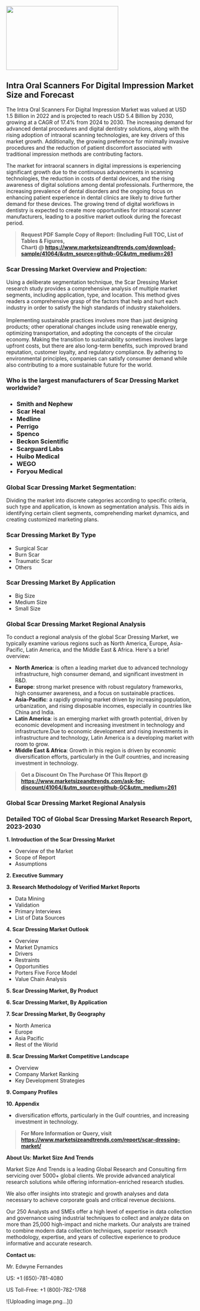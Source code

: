 <p><img class="alignnone size-medium wp-image-20088" src="https://ffe5etoiles.com/wp-content/uploads/2024/12/MST1-300x171.png" alt="" width="300" height="171" /></p><h2>Intra Oral Scanners For Digital Impression Market Size and Forecast</h2><p>The Intra Oral Scanners For Digital Impression Market was valued at USD 1.5 Billion in 2022 and is projected to reach USD 5.4 Billion by 2030, growing at a CAGR of 17.4% from 2024 to 2030. The increasing demand for advanced dental procedures and digital dentistry solutions, along with the rising adoption of intraoral scanning technologies, are key drivers of this market growth. Additionally, the growing preference for minimally invasive procedures and the reduction of patient discomfort associated with traditional impression methods are contributing factors.</p><p>The market for intraoral scanners in digital impressions is experiencing significant growth due to the continuous advancements in scanning technologies, the reduction in costs of dental devices, and the rising awareness of digital solutions among dental professionals. Furthermore, the increasing prevalence of dental disorders and the ongoing focus on enhancing patient experience in dental clinics are likely to drive further demand for these devices. The growing trend of digital workflows in dentistry is expected to create more opportunities for intraoral scanner manufacturers, leading to a positive market outlook during the forecast period.</p></p><blockquote id="" class=""><strong>Request PDF Sample Copy of Report: (Including Full TOC, List of Tables &amp; Figures, Chart)&nbsp;@&nbsp;<strong><a href="https://www.marketsizeandtrends.com/download-sample/41064/&utm_source=github-GC&utm_medium=261" target="_blank">https://www.marketsizeandtrends.com/download-sample/41064/&utm_source=github-GC&utm_medium=261</a></strong></strong></blockquote><h3 id="" class="">Scar Dressing Market&nbsp;Overview and Projection:</h3><p id="" class="">Using a deliberate segmentation technique, the Scar Dressing Market research study provides a comprehensive analysis of multiple market segments, including application, type, and location. This method gives readers a comprehensive grasp of the factors that help and hurt each industry in order to satisfy the high standards of industry stakeholders. <br /> <br />Implementing sustainable practices involves more than just designing products; other operational changes include using renewable energy, optimizing transportation, and adopting the concepts of the circular economy. Making the transition to sustainability sometimes involves large upfront costs, but there are also long-term benefits, such improved brand reputation, customer loyalty, and regulatory compliance. By adhering to environmental principles, companies can satisfy consumer demand while also contributing to a more sustainable future for the world.</p><h3 id="" class="">Who is the largest manufacturers of&nbsp;Scar Dressing Market worldwide?</h3><h3 class=""><p><ul><li>Smith and Nephew </li><li> Scar Heal </li><li> Medline </li><li> Perrigo </li><li> Spenco </li><li> Beckon Scientific </li><li> Scarguard Labs </li><li> Huibo Medical </li><li> WEGO </li><li> Foryou Medical</li></ul></p></h3><h3 id="" class="">Global&nbsp;Scar Dressing Market Segmentation:</h3><p id="" class="">Dividing the market into discrete categories according to specific criteria, such type and application, is known as segmentation analysis. This aids in identifying certain client segments, comprehending market dynamics, and creating customized marketing plans.</p><h3 id="" class="">Scar Dressing Market&nbsp;By Type</h3><p><p><ul><li>Surgical Scar </li><li> Burn Scar </li><li> Traumatic Scar </li><li> Others</p></li></ul></p></p><h3 id="" class="">Scar Dressing Market&nbsp;By Application</h3><p class=""><p><ul><li>Big Size </li><li> Medium Size </li><li> Small Size</li></ul></p></p><h3 id="" class="">Global Scar Dressing Market Regional Analysis</h3><p id="" class="">To conduct a regional analysis of the global Scar Dressing Market, we typically examine various regions such as North America, Europe, Asia-Pacific, Latin America, and the Middle East &amp; Africa. Here's a brief overview:</p><ul><li><strong>North America</strong>: is often a leading market due to advanced technology infrastructure, high consumer demand, and significant investment in R&amp;D.</li><li><strong>Europe</strong>: strong market presence with robust regulatory frameworks, high consumer awareness, and a focus on sustainable practices.</li><li><strong>Asia-Pacific</strong>: a rapidly growing market driven by increasing population, urbanization, and rising disposable incomes, especially in countries like China and India.</li><li><strong>Latin America</strong>: is an emerging market with growth potential, driven by economic development and increasing investment in technology and infrastructure.Due to economic development and rising investments in infrastructure and technology, Latin America is a developing market with room to grow.</li><li><strong>Middle East &amp; Africa</strong>: Growth in this region is driven by economic diversification efforts, particularly in the Gulf countries, and increasing investment in technology.</li></ul><blockquote id="" class=""><strong>Get a Discount On The Purchase Of This Report @ <strong><a href="https://www.marketsizeandtrends.com/ask-for-discount/41064/&utm_source=github-GC&utm_medium=261" target="_blank">https://www.marketsizeandtrends.com/ask-for-discount/41064/&utm_source=github-GC&utm_medium=261</a></strong></strong></blockquote><h3 id="" class="">Global Scar Dressing Market Regional Analysis</h3><h3 id="" class="">Detailed TOC of Global Scar Dressing Market Research Report, 2023-2030</h3><p id="" class=""><strong>1. Introduction of the Scar Dressing Market</strong></p><ul><li>Overview of the Market</li><li>Scope of Report</li><li>Assumptions</li></ul><p id="" class=""><strong>2. Executive Summary</strong></p><p id="" class=""><strong>3. Research Methodology of Verified Market Reports</strong></p><ul><li>Data Mining</li><li>Validation</li><li>Primary Interviews</li><li>List of Data Sources</li></ul><p id="" class=""><strong>4. Scar Dressing Market Outlook</strong></p><ul><li>Overview</li><li>Market Dynamics</li><li>Drivers</li><li>Restraints</li><li>Opportunities</li><li>Porters Five Force Model</li><li>Value Chain Analysis</li></ul><p id="" class=""><strong>5. Scar Dressing Market, By Product</strong></p><p id="" class=""><strong>6. Scar Dressing Market, By Application</strong></p><p id="" class=""><strong>7. Scar Dressing Market, By Geography</strong></p><ul><li>North America</li><li>Europe</li><li>Asia Pacific</li><li>Rest of the World</li></ul><p id="" class=""><strong>8. Scar Dressing Market Competitive Landscape</strong></p><ul><li>Overview</li><li>Company Market Ranking</li><li>Key Development Strategies</li></ul><p id="" class=""><strong>9. Company Profiles</strong></p><p id="" class=""><strong>10. Appendix</strong></p><ul><li>diversification efforts, particularly in the Gulf countries, and increasing investment in technology.</li></ul><blockquote id="" class=""><strong>For More Information or Query, visit <strong><strong><a href="https://www.marketsizeandtrends.com/report/scar-dressing-market/" target="_blank">https://www.marketsizeandtrends.com/report/scar-dressing-market/</a></strong></strong></strong></blockquote><p id="" class=""><strong>About Us: Market Size And Trends</strong></p><p id="" class="">Market Size And Trends is a leading Global Research and Consulting firm servicing over 5000+ global clients. We provide advanced analytical research solutions while offering information-enriched research studies.</p><p id="" class="">We also offer insights into strategic and growth analyses and data necessary to achieve corporate goals and critical revenue decisions.</p><p id="" class="">Our 250 Analysts and SMEs offer a high level of expertise in data collection and governance using industrial techniques to collect and analyze data on more than 25,000 high-impact and niche markets. Our analysts are trained to combine modern data collection techniques, superior research methodology, expertise, and years of collective experience to produce informative and accurate research.</p><p id="" class=""><strong>Contact us:</strong></p><p id="" class="">Mr. Edwyne Fernandes</p><p id="" class="">US: +1 (650)-781-4080</p><p id="" class="">US Toll-Free: +1 (800)-782-1768</p>
![Uploading image.png…]()
